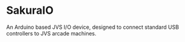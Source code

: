 # SakuraIO
An Arduino based JVS I/O device, designed to connect standard USB controllers to JVS arcade machines.
